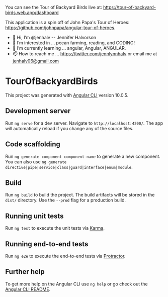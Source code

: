 You can see the Tour of Backyard Birds live at: https://tour-of-backyard-birds.web.app/dashboard

This application is a spin off of John Papa's Tour of Heroes: https://github.com/johnpapa/angular-tour-of-heroes.

- 👋 Hi, I’m @jenhalv -- Jennifer Halvorson
- 👀 I’m interested in ... pecan farming, reading, and CODING!
- 🌱 I’m currently learning ... angular, Angular, ANGULAR.
- 📫 How to reach me ... https://twitter.com/jennlynnhalv  or email me at jenhalv06@gmail.com

# TourOfBackyardBirds

This project was generated with [Angular CLI](https://github.com/angular/angular-cli) version 10.0.5.

## Development server

Run `ng serve` for a dev server. Navigate to `http://localhost:4200/`. The app will automatically reload if you change any of the source files.

## Code scaffolding

Run `ng generate component component-name` to generate a new component. You can also use `ng generate directive|pipe|service|class|guard|interface|enum|module`.

## Build

Run `ng build` to build the project. The build artifacts will be stored in the `dist/` directory. Use the `--prod` flag for a production build.

## Running unit tests

Run `ng test` to execute the unit tests via [Karma](https://karma-runner.github.io).

## Running end-to-end tests

Run `ng e2e` to execute the end-to-end tests via [Protractor](http://www.protractortest.org/).

## Further help

To get more help on the Angular CLI use `ng help` or go check out the [Angular CLI README](https://github.com/angular/angular-cli/blob/master/README.md).
